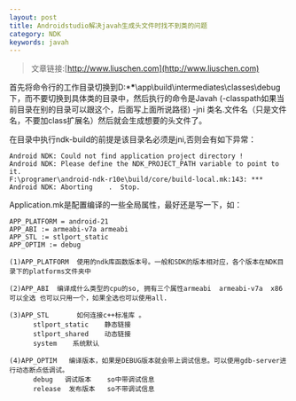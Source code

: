 ```yaml
---
layout: post
title: Androidstudio解决javah生成头文件时找不到类的问题
category: NDK
keywords: javah
---
```


>文章链接:[http://www.liuschen.com](http://www.liuschen.com)

首先将命令行的工作目录切换到D:\***\***\app\build\intermediates\classes\debug下，而不要切换到具体类的目录中，然后执行的命令是Javah (-classpath如果当前目录在别的目录可以跟这个，后面写上面所说路径) -jni 类名.文件名（只是文件名，不要加class扩展名）然后就会生成想要的头文件了。


在目录中执行ndk-build的前提是该目录名必须是jni,否则会有如下异常：

	Android NDK: Could not find application project directory !
	Android NDK: Please define the NDK_PROJECT_PATH variable to point to it.
	F:\programer\android-ndk-r10e\build/core/build-local.mk:143: *** Android NDK: Aborting    .  Stop.

Application.mk是配置编译的一些全局属性，最好还是写一下，如：
	
	APP_PLATFORM = android-21
	APP_ABI := armeabi-v7a armeabi
	APP_STL := stlport_static
	APP_OPTIM := debug

	(1)APP_PLATFORM  使用的ndk库函数版本号。一般和SDK的版本相对应，各个版本在NDK目录下的platforms文件夹中

    (2)APP_ABI  编译成什么类型的cpu的so, 拥有三个属性armeabi  armeabi-v7a  x86可以全选 也可以只用一个，如果全选也可以使用all.

    (3)APP_STL       如何连接c++标准库 。
          stlport_static    静态链接 
          stlport_shared    动态链接 
          system    系统默认

    (4)APP_OPTIM   编译版本，如果是DEBUG版本就会带上调试信息。可以使用gdb-server进行动态断点低调试。
          debug   调试版本    so中带调试信息
          release  发布版本   so不带调试信息

